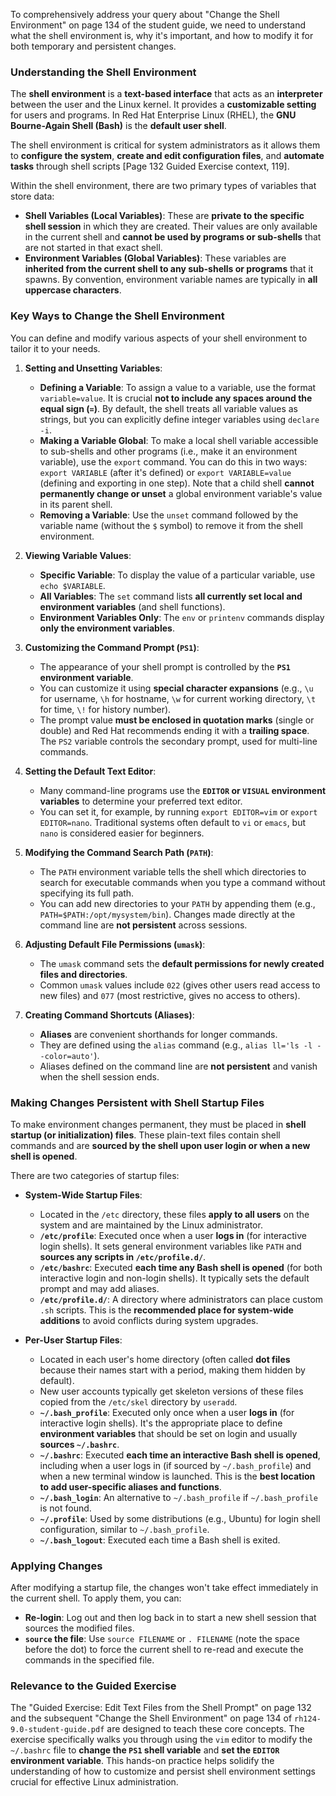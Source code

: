 To comprehensively address your query about "Change the Shell Environment" on page 134 of the student guide, we need to understand what the shell environment is, why it's important, and how to modify it for both temporary and persistent changes.

### Understanding the Shell Environment

The **shell environment** is a **text-based interface** that acts as an **interpreter** between the user and the Linux kernel. It provides a **customizable setting** for users and programs. In Red Hat Enterprise Linux (RHEL), the **GNU Bourne-Again Shell (Bash)** is the **default user shell**.

The shell environment is critical for system administrators as it allows them to **configure the system**, **create and edit configuration files**, and **automate tasks** through shell scripts [Page 132 Guided Exercise context, 119].

Within the shell environment, there are two primary types of variables that store data:

*   **Shell Variables (Local Variables)**: These are **private to the specific shell session** in which they are created. Their values are only available in the current shell and **cannot be used by programs or sub-shells** that are not started in that exact shell.
*   **Environment Variables (Global Variables)**: These variables are **inherited from the current shell to any sub-shells or programs** that it spawns. By convention, environment variable names are typically in **all uppercase characters**.

### Key Ways to Change the Shell Environment

You can define and modify various aspects of your shell environment to tailor it to your needs.

1.  **Setting and Unsetting Variables**:
    *   **Defining a Variable**: To assign a value to a variable, use the format `variable=value`. It is crucial **not to include any spaces around the equal sign (`=`)**. By default, the shell treats all variable values as strings, but you can explicitly define integer variables using `declare -i`.
    *   **Making a Variable Global**: To make a local shell variable accessible to sub-shells and other programs (i.e., make it an environment variable), use the `export` command. You can do this in two ways: `export VARIABLE` (after it's defined) or `export VARIABLE=value` (defining and exporting in one step). Note that a child shell **cannot permanently change or unset** a global environment variable's value in its parent shell.
    *   **Removing a Variable**: Use the `unset` command followed by the variable name (without the `$` symbol) to remove it from the shell environment.

2.  **Viewing Variable Values**:
    *   **Specific Variable**: To display the value of a particular variable, use `echo $VARIABLE`.
    *   **All Variables**: The `set` command lists **all currently set local and environment variables** (and shell functions).
    *   **Environment Variables Only**: The `env` or `printenv` commands display **only the environment variables**.

3.  **Customizing the Command Prompt (`PS1`)**:
    *   The appearance of your shell prompt is controlled by the **`PS1` environment variable**.
    *   You can customize it using **special character expansions** (e.g., `\u` for username, `\h` for hostname, `\w` for current working directory, `\t` for time, `\!` for history number).
    *   The prompt value **must be enclosed in quotation marks** (single or double) and Red Hat recommends ending it with a **trailing space**. The `PS2` variable controls the secondary prompt, used for multi-line commands.

4.  **Setting the Default Text Editor**:
    *   Many command-line programs use the **`EDITOR` or `VISUAL` environment variables** to determine your preferred text editor.
    *   You can set it, for example, by running `export EDITOR=vim` or `export EDITOR=nano`. Traditional systems often default to `vi` or `emacs`, but `nano` is considered easier for beginners.

5.  **Modifying the Command Search Path (`PATH`)**:
    *   The `PATH` environment variable tells the shell which directories to search for executable commands when you type a command without specifying its full path.
    *   You can add new directories to your `PATH` by appending them (e.g., `PATH=$PATH:/opt/mysystem/bin`). Changes made directly at the command line are **not persistent** across sessions.

6.  **Adjusting Default File Permissions (`umask`)**:
    *   The `umask` command sets the **default permissions for newly created files and directories**.
    *   Common `umask` values include `022` (gives other users read access to new files) and `077` (most restrictive, gives no access to others).

7.  **Creating Command Shortcuts (Aliases)**:
    *   **Aliases** are convenient shorthands for longer commands.
    *   They are defined using the `alias` command (e.g., `alias ll='ls -l --color=auto'`).
    *   Aliases defined on the command line are **not persistent** and vanish when the shell session ends.

### Making Changes Persistent with Shell Startup Files

To make environment changes permanent, they must be placed in **shell startup (or initialization) files**. These plain-text files contain shell commands and are **sourced by the shell upon user login or when a new shell is opened**.

There are two categories of startup files:

*   **System-Wide Startup Files**:
    *   Located in the `/etc` directory, these files **apply to all users** on the system and are maintained by the Linux administrator.
    *   **`/etc/profile`**: Executed once when a user **logs in** (for interactive login shells). It sets general environment variables like `PATH` and **sources any scripts in `/etc/profile.d/`**.
    *   **`/etc/bashrc`**: Executed **each time any Bash shell is opened** (for both interactive login and non-login shells). It typically sets the default prompt and may add aliases.
    *   **`/etc/profile.d/`**: A directory where administrators can place custom `.sh` scripts. This is the **recommended place for system-wide additions** to avoid conflicts during system upgrades.

*   **Per-User Startup Files**:
    *   Located in each user's home directory (often called **dot files** because their names start with a period, making them hidden by default).
    *   New user accounts typically get skeleton versions of these files copied from the `/etc/skel` directory by `useradd`.
    *   **`~/.bash_profile`**: Executed only once when a user **logs in** (for interactive login shells). It's the appropriate place to define **environment variables** that should be set on login and usually **sources `~/.bashrc`**.
    *   **`~/.bashrc`**: Executed **each time an interactive Bash shell is opened**, including when a user logs in (if sourced by `~/.bash_profile`) and when a new terminal window is launched. This is the **best location to add user-specific aliases and functions**.
    *   **`~/.bash_login`**: An alternative to `~/.bash_profile` if `~/.bash_profile` is not found.
    *   **`~/.profile`**: Used by some distributions (e.g., Ubuntu) for login shell configuration, similar to `~/.bash_profile`.
    *   **`~/.bash_logout`**: Executed each time a Bash shell is exited.

### Applying Changes

After modifying a startup file, the changes won't take effect immediately in the current shell. To apply them, you can:
*   **Re-login**: Log out and then log back in to start a new shell session that sources the modified files.
*   **`source` the file**: Use `source FILENAME` or `. FILENAME` (note the space before the dot) to force the current shell to re-read and execute the commands in the specified file.

### Relevance to the Guided Exercise

The "Guided Exercise: Edit Text Files from the Shell Prompt" on page 132 and the subsequent "Change the Shell Environment" on page 134 of `rh124-9.0-student-guide.pdf` are designed to teach these core concepts. The exercise specifically walks you through using the `vim` editor to modify the `~/.bashrc` file to **change the `PS1` shell variable** and **set the `EDITOR` environment variable**. This hands-on practice helps solidify the understanding of how to customize and persist shell environment settings crucial for effective Linux administration.